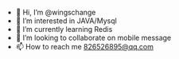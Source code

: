 - 👋 Hi, I’m @wingschange
- 👀 I’m interested in JAVA/Mysql
- 🌱 I’m currently learning Redis
- 💞️ I’m looking to collaborate on mobile message
- 📫 How to reach me 826526895@qq.com

<!---
wingschange/wingschange is a ✨ special ✨ repository because its `README.md` (this file) appears on your GitHub profile.
You can click the Preview link to take a look at your changes.
--->
